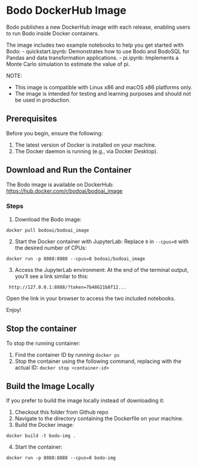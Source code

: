 # Bodo DockerHub Image

Bodo publishes a new DockerHub image with each release, enabling users to run Bodo inside Docker containers.

The image includes two example notebooks to help you get started with Bodo:
    - quickstart.ipynb: Demonstrates how to use Bodo and BodoSQL for Pandas and data transformation applications.
    - pi.ipynb: Implements a Monte Carlo simulation to estimate the value of pi.

NOTE: 
- This image is compatible with Linux x86 and macOS x86 platforms only.
- The image is intended for testing and learning purposes and should not be used in production.

## Prerequisites
Before you begin, ensure the following:

1. The latest version of Docker is installed on your machine.
2. The Docker daemon is running (e.g., via Docker Desktop).

## Download and Run the Container

The Bodo image is available on DockerHub:
https://hub.docker.com/r/bodoai/bodoai_image

### Steps

1. Download the Bodo image:
```shell
docker pull bodoai/bodoai_image
```

2. Start the Docker container with JupyterLab:
Replace `8` in `--cpus=8` with the desired number of CPUs:

```shell
docker run -p 8888:8888 --cpus=8 bodoai/bodoai_image
```

3. Access the JupyterLab environment:
At the end of the terminal output, you’ll see a link similar to this:

```shell
 http://127.0.0.1:8888/?token=7b48621b8f12...
```
Open the link in your browser to access the two included notebooks.

Enjoy!

## Stop the container
To stop the running container:
1. Find the container ID by running `docker ps`
2. Stop the container using the following command, replacing <container-id> with the actual ID: `docker stop <container-id>`

## Build the Image Locally
If you prefer to build the image locally instead of downloading it:
1. Checkout this folder from Github repo
2. Navigate to the directory containing the Dockerfile on your machine.
3. Build the Docker image:

```shell
docker build -t bodo-img . 
```

4. Start the container:

```shell
docker run -p 8888:8888 --cpus=8 bodo-img
```
